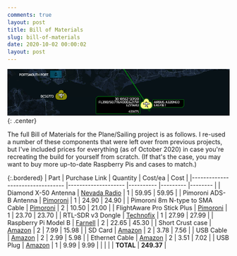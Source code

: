 ```yaml
---
comments: true
layout: post
title: Bill of Materials
slug: bill-of-materials
date: 2020-10-02 00:00:02
layout: post
---
```


![Plane Sailing Banner](/hardware/planesailing/banner2.png){: .center}

The full Bill of Materials for the Plane/Sailing project is as follows. I re-used a number of these components that were left over from previous projects, but I've included prices for everything (as of October 2020) in case you're recreating the build for yourself from scratch. (If that's the case, you may want to buy more up-to-date Raspberry Pis and cases to match.)

{:.bordered}
| Part                              | Purchase Link        | Quantity  | Cost/ea   | Cost    |
|---------------------------------  |--------------------  |---------- |---------  |-------- |
| Diamond X-50 Antenna              | [Nevada Radio][1]    | 1         | 59.95     | 59.95   |
| Pimoroni ADS-B Antenna            | [Pimoroni][2]        | 1         | 24.90     | 24.90   |
| Pimoroni 8m N-type to SMA Cable   | [Pimoroni][3]        | 2         | 10.50     | 21.00   |
| FlightAware Pro Stick Plus        | [Pimoroni][4]        | 1         | 23.70     | 23.70   |
| RTL-SDR v3 Dongle                 | [Technofix][5]       | 1         | 27.99     | 27.99   |
| Raspberry Pi Model B              | [Farnell][6]         | 2         | 22.65     | 45.30   |
| Short Crust case                  | [Amazon][7]          | 2         | 7.99      | 15.98   |
| SD Card                           | [Amazon][8]          | 2         | 3.78      | 7.56    |
| USB Cable                         | [Amazon][9]          | 2         | 2.99      | 5.98    |
| Ethernet Cable                    | [Amazon][10]         | 2         | 3.51      | 7.02    |
| USB Plug                          | [Amazon][11]         | 1         | 9.99      | 9.99    |
|                                   |                      |           | **TOTAL** | **249.37**  |

[1]: https://www.nevadaradio.co.uk/product/diamond-x-50/
[2]: https://shop.pimoroni.com/products/ads-b-1090-mhz-antenna-0-6m-5-5dbi
[3]: https://shop.pimoroni.com/products/type-n-male-to-sma-male-cable-for-ads-b-antenna?variant=31058670026835
[4]: https://shop.pimoroni.com/products/pro-stick-plus-high-performance-usb-sdr-ads-b-receiver
[5]: https://shop.technofix.uk/super-stable-1ppm-tcxo-r820t2-tuner-rtl2832u-rtl-sdr-usb-stick-version-3
[6]: https://cpc.farnell.com/raspberry-pi/raspberry-modb-512/raspberry-pi-board-model-b-512mb/dp/SC13456
[7]: https://www.amazon.co.uk/gp/product/B00KAE1X70/ref=ppx_yo_dt_b_asin_title_o03_s00?ie=UTF8&psc=1
[8]: https://www.amazon.co.uk/gp/product/B07YGZ7FY7/ref=ppx_yo_dt_b_asin_title_o01_s03?ie=UTF8&psc=1
[9]: https://www.amazon.co.uk/gp/product/B0171L4P6U/ref=ppx_yo_dt_b_asin_title_o01_s01?ie=UTF8&psc=1
[10]: https://www.amazon.co.uk/gp/product/B004WCURXM/ref=ppx_yo_dt_b_asin_title_o01_s02?ie=UTF8&psc=1
[11]: https://www.amazon.co.uk/gp/product/B07Y3DBNRW/ref=ppx_yo_dt_b_asin_title_o01_s00?ie=UTF8&psc=1